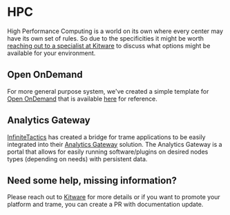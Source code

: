 # HPC

High Performance Computing is a world on its own where every center may have its own set of rules. So due to the specificities it might be worth [reaching out to a specialist at Kitware](https://www.kitware.com/contact/) to discuss what options might be available for your environment.

## Open OnDemand

For more general purpose system, we've created a simple template for [Open OnDemand](https://osc.github.io/ood-documentation/latest/index.html#) that is available [here](https://github.com/Kitware/trame-ondemand-bc-cone) for reference.

## Analytics Gateway

[InfiniteTactics](https://infinitetactics.com/) has created a bridge for trame applications to be easily integrated into their [Analytics Gateway](https://analyticsgateway.com/www/index.php/analytics-gateway/) solution. The Analytics Gateway is a portal that allows for easily running software/plugins on desired nodes types (depending on needs) with persistent data.  

## Need some help, missing information?

Please reach out to [Kitware](https://www.kitware.com/contact/) for more details or if you want to promote your platform and trame, you can create a PR with documentation update.


